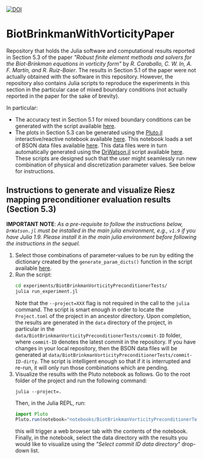 

[![DOI](https://zenodo.org/badge/658182544.svg)](https://zenodo.org/badge/latestdoi/658182544)



# BiotBrinkmanWithVorticityPaper

Repository that holds the Julia software and computational results reported in Section 5.3 of the paper _"Robust finite element methods and solvers for the Biot-Brinkman equations in vorticity form"_ by _R. Caraballo, C. W. In, A. F. Martín, and R. Ruiz-Baier_. The results in Section 5.1 of the paper were not actually obtained with the software in this repository. However, the repository also contains Julia scripts to reproduce the experiments in this section in the particular case of mixed boundary conditions (not actually reported in the paper for the sake of brevity).

In particular:

* The accuracy test in Section 5.1 for mixed boundary conditions can be generated with the script available [here](https://github.com/amartinhuertas/BiotBrinkmanWithVorticityPaper.jl/blob/main/test/ConvergenceTests.jl).
* The plots in Section 5.3 can be generated using the [Pluto.jl](https://github.com/fonsp/Pluto.jl) interactive/reactive notebook available [here](https://github.com/amartinhuertas/BiotBrinkmanWithVorticityPaper.jl/blob/main/notebooks/BiotBrinkmanVorticityPreconditionerTests.jl). This notebook loads a set of BSON data files available [here](https://github.com/amartinhuertas/BiotBrinkmanWithVorticityPaper.jl/tree/main/data/BiotBrinkmanVorticityPreconditionerTests/915f21471c248e0371a237cf7cd0d833904de63b). This data files were in turn automatically generated using the [DrWatson.jl](https://github.com/JuliaDynamics/DrWatson.jl) script available [here](https://github.com/amartinhuertas/BiotBrinkmanWithVorticityPaper.jl/blob/main/experiments/BiotBrinkmanVorticityPreconditionerTests/run_experiment.jl). These scripts are designed such that the user might seamlessly run new combination of physical and discretization parameter values. See below for instructions. 

## Instructions to generate and visualize Riesz mapping preconditioner evaluation results (Section 5.3)

**IMPORTANT NOTE**: _As a pre-requisite to follow the instructions below, `DrWatson.jl` must be installed in the main julia 
environment, e.g., `v1.9` if you have Julia 1.9. Please install it in the 
main julia environment before following the instructions in the sequel._

1. Select those combinations of parameter-values to be run by editing the dictionary created by the  `generate_param_dicts()` function in the script available [here]().
2. Run the script:  
   ```bash
   cd experiments/BiotBrinkmanVorticityPreconditionerTests/
   julia run_experiment.jl
   ```
   Note that the `--project=XXX` flag is not required in the call to the `julia` command. 
   The script is smart enough  in order to locate the `Project.toml` of the project in an ancestor directory. Upon completion, the results are generated in the `data` directory 
of the project, in particular in the `data/BiotBrinkmanVorticityPreconditionerTests/commit-ID` folder, where `commit-ID` denotes the latest commit in the repository. If you have changes in your local repository, then the BSON data files will be generated at `data/BiotBrinkmanVorticityPreconditionerTests/commit-ID-dirty`. The script is intelligent enough so that if it is interrupted and re-run, it will only run those combinations which are pending.
3. Visualize the results with the Pluto notebook as follows. Go to the root folder of the project and run the following command:
   ```
   julia --project=.
   ``` 
   Then, in the Julia REPL, run:
   ```julia
   import Pluto 
   Pluto.run(notebook="notebooks/BiotBrinkmanVorticityPreconditionerTests.jl") 
   ```
   this will trigger a web browser tab with the contents of the notebook. Finally, in the notebook, select the data directory with the results you would like to visualize using the _"Select commit ID data directory"_ drop-down list.
